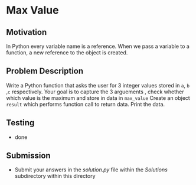 # Max Value

## Motivation
In Python every variable name is a reference. When we pass a variable to a function, a new reference to the object is created. 

## Problem Description
Write a Python function that asks the user for 3 integer values stored in `a`, `b` ,`c` respectively. 
Your goal is to capture the 3 arguements , check whether which value is the maximum and store in data in `max_value`
Create an  object  `result` which performs function call to return data. 
Print the data. 


## Testing
* done

## Submission
* Submit your answers in the *solution.py* file within the *Solutions* subdirectory within this directory
